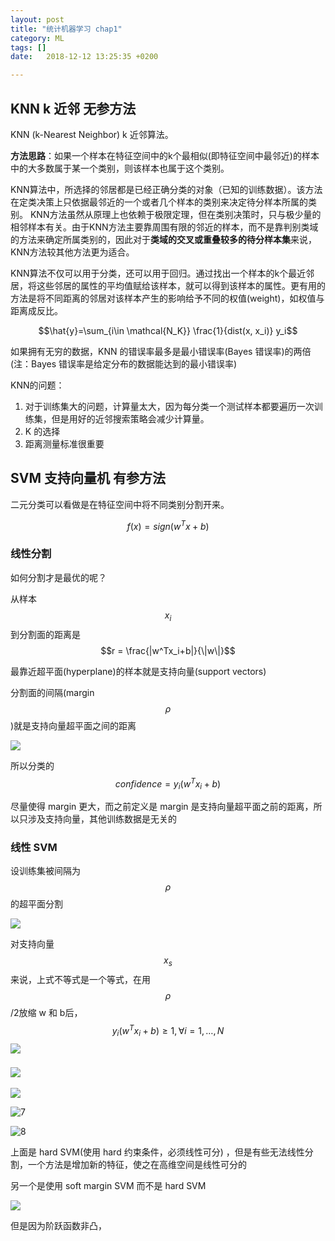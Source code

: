 ```yaml
---
layout: post
title: "统计机器学习 chap1"
category: ML
tags: []
date:   2018-12-12 13:25:35 +0200

---
```


## KNN k 近邻 无参方法

KNN (k-Nearest Neighbor) k 近邻算法。

**方法思路**：如果一个样本在特征空间中的k个最相似(即特征空间中最邻近)的样本中的大多数属于某一个类别，则该样本也属于这个类别。

KNN算法中，所选择的邻居都是已经正确分类的对象（已知的训练数据）。该方法在定类决策上只依据最邻近的一个或者几个样本的类别来决定待分样本所属的类别。 KNN方法虽然从原理上也依赖于极限定理，但在类别决策时，只与极少量的相邻样本有关。由于KNN方法主要靠周围有限的邻近的样本，而不是靠判别类域的方法来确定所属类别的，因此对于**类域的交叉或重叠较多的待分样本集**来说，KNN方法较其他方法更为适合。

KNN算法不仅可以用于分类，还可以用于回归。通过找出一个样本的k个最近邻居，将这些邻居的属性的平均值赋给该样本，就可以得到该样本的属性。更有用的方法是将不同距离的邻居对该样本产生的影响给予不同的权值(weight)，如权值与距离成反比。

$$\hat{y}=\sum_{i\in \mathcal{N_K}} \frac{1}{dist(x, x_i)} y_i$$

如果拥有无穷的数据，KNN 的错误率最多是最小错误率(Bayes 错误率)的两倍 (注：Bayes 错误率是给定分布的数据能达到的最小错误率)

KNN的问题：

1. 对于训练集大的问题，计算量太大，因为每分类一个测试样本都要遍历一次训练集，但是用好的近邻搜索策略会减少计算量。
2. K 的选择
3. 距离测量标准很重要



## SVM 支持向量机 有参方法

二元分类可以看做是在特征空间中将不同类别分割开来。

$$f(x) = sign(w^Tx+b)$$

### 线性分割

如何分割才是最优的呢？

从样本 $$x_i$$到分割面的距离是$$r = \frac{|w^Tx_i+b|}{\|w\|}$$ 

最靠近超平面(hyperplane)的样本就是支持向量(support vectors)

分割面的间隔(margin $$\rho$$)就是支持向量超平面之间的距离

![](http://127.0.0.1:4000/assets/images/2018-03-10-chap1/1.png)

所以分类的 $$confidence=y_i(w^Tx_i+b)$$

尽量使得 margin 更大，而之前定义是 margin 是支持向量超平面之前的距离，所以只涉及支持向量，其他训练数据是无关的

### 线性 SVM

设训练集被间隔为$$\rho$$ 的超平面分割

![](http://127.0.0.1:4000/assets/images/2018-03-10-chap1/2.png)

对支持向量$$x_s$$来说，上式不等式是一个等式，在用$$\rho$$/2放缩 w 和 b后，$$y_i(w^Tx_i+b) \geq 1, \forall i=1, …, N$$ ![](http://127.0.0.1:4000/assets/images/2018-03-10-chap1/3.png)

### ![](http://127.0.0.1:4000/assets/images/2018-03-10-chap1/5.png)

![](http://127.0.0.1:4000/assets/images/2018-03-10-chap1/6.png)

![7](http://127.0.0.1:4000/assets/images/2018-03-10-chap1/7.png)

![8](http://127.0.0.1:4000/assets/images/2018-03-10-chap1/8.png)

上面是 hard SVM(使用 hard 约束条件，必须线性可分) ，但是有些无法线性分割，一个方法是增加新的特征，使之在高维空间是线性可分的

另一个是使用 soft margin SVM 而不是 hard SVM

![](http://127.0.0.1:4000/assets/images/2018-03-10-chap1/9.png)

但是因为阶跃函数非凸，